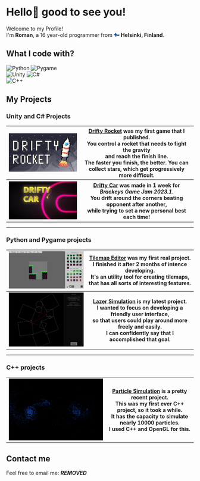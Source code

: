 # Hello👋 good to see you! <br>

Welcome to my Profile! <br>
I'm <b>Roman</b>, a 16 year-old programmer from <img src="Assets/FinnishFlag.png" width=15px/> <b>Helsinki, Finland</b>. <br>


## What I code with?
![Python](https://img.shields.io/badge/Python-yellow?style=for-the-badge)
![Pygame](https://img.shields.io/badge/PyGame-green?style=for-the-badge) <br>
![Unity](https://img.shields.io/badge/Unity-gray?style=for-the-badge)
![C#](https://img.shields.io/badge/-C%23-purple?style=for-the-badge) <br>
![C++](https://img.shields.io/badge/C++-blue?style=for-the-badge)


## My Projects

### Unity and C# Projects

<table>
  <tr>
    <th> <a href="https://omppu42.itch.io/drifty-rocket"> <img src="Assets/DriftyRocket1.png" width=500px> </a> </th> 
    <th> <a href="https://omppu42.itch.io/drifty-rocket"> <b> Drifty Rocket</b></a> was my first game that I published. <br> You control a rocket that needs to fight the gravity <br> and reach the finish line. <br> The faster you finish, the better. You can collect stars, which get progressively more difficult. <br> </th>
  </tr>
  <tr>
    <th> <a href="https://omppu42.itch.io/drifty-car"> <img src="Assets/DriftyCar.png" width=500px> </a> <br> </th>
    <th> <a href="https://omppu42.itch.io/drifty-car"><b> Drifty Car</b></a> was made in 1 week for <i> Brackeys Game Jam 2023.1</i>. <br>
You drift around the corners beating opponent after another,<br> while trying to set a new personal best each time!<br> </th>
  </tr>
</table>

----

### Python and Pygame projects

<table>
  <tr>
    <th> <a href="https://github.com/Omppu42/TilemapEditor"> <img src="Assets/TilemapEditor.png" width=500px> </a> <br> </a> </th> 
    <th> <a href="https://github.com/Omppu42/TilemapEditor"> <b> Tilemap Editor</b></a> was my first real project. <br> I finished it after 2 months of intence developing. <br> It's an utility tool for creating tilemaps, that has all sorts of interesting features. </th>
  </tr>
  <tr>
    <th> <a href="https://github.com/Omppu42/LaserSimulation"> <img src="Assets/LaserSimulation.png" width=500px> </a> <br> </th>
    <th> <a href="https://github.com/Omppu42/LaserSimulation"><b> Lazer Simulation</b></a> is my latest project. <br>I wanted to focus on developing a   friendly user interface, <br>so that users could play around more freely and easily. <br> I can confidently say that I accomplished that goal.</th>
  </tr>
</table>

----

### C++ projects
<table>
  <tr>
    <th> <a href="https://github.com/Omppu42/ParticleSimulation"> <img src="Assets/ParticleSimulation.png" width=500px> </a> <br> </a> </th> 
    <th> <a href="https://github.com/Omppu42/ParticleSimulation"> <b> Particle Simulation</b></a> is a pretty recent project. <br> This was my first ever C++ project, so it took a while. <br> It has the capacity to simulate nearly 10000 particles. <br> I used C++ and OpenGL for this. <br></th>
  </tr>
</table>

## Contact me

Feel free to email me: ***REMOVED***
